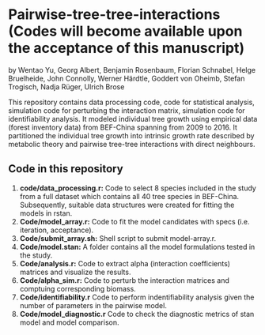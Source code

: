 # Pairwise-tree-tree-interactions (Codes will become available upon the acceptance of this manuscript)
by Wentao Yu, Georg Albert, Benjamin Rosenbaum, Florian Schnabel, Helge Bruelheide, John Connolly, Werner Härdtle, Goddert von Oheimb, Stefan Trogisch, Nadja Rüger, Ulrich Brose

This repository contains data processing code, code for statistical analysis, simulation code for perturbing the interaction matrix, simulation code for identifiability analysis. It modeled individual tree growth using empirical data (forest inventory data) from BEF-China spanning from 2009 to 2016. It partitioned the individual tree growth into intrinsic growth rate described by metabolic theory and pairwise tree-tree interactions with direct neighbours. 

## Code in this repository
  1. **code/data_processing.r:** Code to select 8 species included in the study from a full dataset which contains all 40 tree species in BEF-China. Subsequently, 
  suitable data structures were created for fitting the models in rstan.
  2. **Code/model_array.r:** Code to fit the model candidates with specs (i.e. iteration, acceptance).
  3. **Code/submit_array.sh:** Shell script to submit model-array.r.
  4. **Code/model.stan:** A folder contains all the model formulations tested in the study.
  5. **Code/analysis.r:** Code to extract alpha (interaction coefficients) matrices and visualize the results.
  6. **Code/alpha_sim.r:** Code to perturb the interaction matrices and comptuing corresponding biomass.
  7. **Code/identifiability.r** Code to perform indentifiability analysis given the number of parameters in the pairwise model.
  8. **Code/model_diagnostic.r** Code to check the diagnostic metrics of stan model and model comparison.
